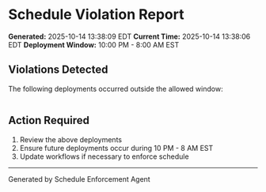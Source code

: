 # Schedule Violation Report

**Generated:** 2025-10-14 13:38:09 EDT
**Current Time:** 2025-10-14 13:38:06 EDT
**Deployment Window:** 10:00 PM - 8:00 AM EST

## Violations Detected

The following deployments occurred outside the allowed window:

```

```

## Action Required

1. Review the above deployments
2. Ensure future deployments occur during 10 PM - 8 AM EST
3. Update workflows if necessary to enforce schedule

---

Generated by Schedule Enforcement Agent
